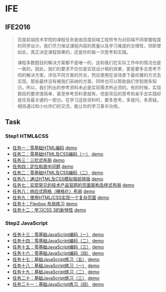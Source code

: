 # IFE

## IFE2016

> 百度前端技术学院的课程任务是由百度前端工程师专为对前端不同掌握程度的同学设计。我们尽力保证课程内容的质量以及学习难度的合理性，但即使如此，真正决定课程效果的，还是你的每一次思考和实践。
>
> 课程多数题目的解决方案都不是唯一的，这和我们在实际工作中的情况也是一致的。因此，我们的要求不仅仅是实现设计稿的效果，更是要多去思考不同的解决方案，评估不同方案的优劣，然后使用在该场景下最优雅的方式去实现。那些最终没有被我们采纳的方案，同样也可以帮助我们学到很多知识。所以，我们列出的参考资料未必是实现需求所必须的。有的时候，实现题目的要求很简单，甚至参考资料里就有，但是背后的思考和亲手去实践却是任务最关键的一部分。在学习这些资料时，要多思考，多提问，多质疑。相信通过和小伙伴们的交流，能让你的学习事半功倍。

## Task

### Step1 HTML&CSS

- [任务一：零基础HTML编码](https://github.com/lusg02/IFE/blob/master/001/README.md)    [demo](https://lusg02.github.io/IFE/001/index.html)
- [任务二：零基础HTML及CSS编码（一）](https://github.com/lusg02/IFE/blob/master/002/README.md) [demo](https://lusg02.github.io/IFE/002/index.html)
- [任务三：三栏式布局](https://github.com/lusg02/IFE/blob/master/003/README.md)    [demo](https://lusg02.github.io/IFE/003/index.html)
- [任务四：定位和居中问题](https://github.com/lusg02/IFE/blob/master/004/README.md)  [demo](https://lusg02.github.io/IFE/004/index.html)
- [任务二：零基础HTML及CSS编码（二）](https://github.com/lusg02/IFE/blob/master/005/README.md) [demo](https://lusg02.github.io/IFE/005/index.html)
- [任务六：通过HTML及CSS模拟报纸排版](https://github.com/lusg02/IFE/blob/master/006/README.md) [demo](https://lusg02.github.io/IFE/006/index.html)
- [任务七：实现常见的技术产品官网的页面架构及样式布局](https://github.com/lusg02/IFE/blob/master/007/README.md)    [demo](https://lusg02.github.io/IFE/007/index.html)
- [任务八：响应式网格（栅格化）布局](https://github.com/lusg02/IFE/blob/master/008/README.md) [demo](https://lusg02.github.io/IFE/008/index.html)
- [任务九：使用HTML/CSS实现一个复杂页面](https://github.com/lusg02/IFE/blob/master/009/README.md)   [demo](https://lusg02.github.io/IFE/009/index.html)
- [任务十：Flexbox 布局练习](https://github.com/lusg02/IFE/blob/master/010/README.md) [demo](https://lusg02.github.io/IFE/010/index.html)
- [任务十二：学习CSS 3的新特性](https://github.com/lusg02/IFE/blob/master/011/README.md) [demo](https://lusg02.github.io/IFE/012/index.html)

### Step2 JavaScript

- [任务十三：零基础JavaScript编码（一）](https://github.com/lusg02/IFE/blob/master/013/README.md)  [demo](https://lusg02.github.io/IFE/013/index.html)
- [任务十四：零基础JavaScript编码（二）](https://github.com/lusg02/IFE/blob/master/014/README.md)  [demo](https://lusg02.github.io/IFE/014/index.html)
- [任务十五：零基础JavaScript编码（三）](https://github.com/lusg02/IFE/blob/master/015/README.md)  [demo](https://lusg02.github.io/IFE/015/index.html)
- [任务十六：零基础JavaScript编码（四）](https://github.com/lusg02/IFE/blob/master/016/README.md)  [demo](https://lusg02.github.io/IFE/016/index.html)
- [任务十七：基础JavaScript练习（五）](https://github.com/lusg02/IFE/blob/master/017/README.md)   [demo](https://lusg02.github.io/IFE/017/index.html)
- [任务十八：基础JavaScript练习（一）](https://github.com/lusg02/IFE/blob/master/018/README.md)   [demo](https://lusg02.github.io/IFE/018/index.html)
- [任务十九：基础JavaScript练习（二）](https://github.com/lusg02/IFE/blob/master/019/README.md)   [demo](https://lusg02.github.io/IFE/019/index.html)
- [任务二十：基础JavaScript练习（三）](https://github.com/lusg02/IFE/blob/master/020/README.md)   [demo](https://lusg02.github.io/IFE/020/index.html)
- [任务二十一：基础JavaScript练习（四）](https://github.com/lusg02/IFE/blob/master/021/README.md)  [demo](https://lusg02.github.io/IFE/021/index.html)
